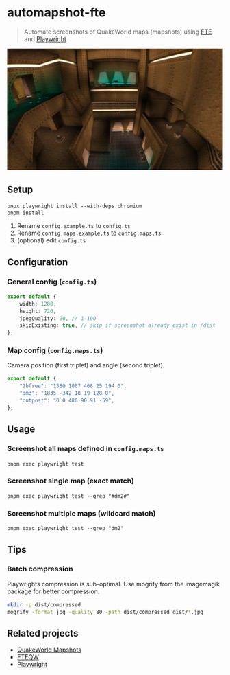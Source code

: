 # automapshot-fte

> Automate screenshots of QuakeWorld maps (mapshots) using [FTE](https://fte.triptohell.info/)
> and [Playwright](https://playwright.dev/)

![Aerowalk](https://github.com/vikpe/qw-mapshots/blob/main/aerowalk.jpg?raw=true)

## Setup

```shell
pnpx playwright install --with-deps chromium
pnpm install
```

1. Rename `config.example.ts` to `config.ts`
2. Rename `config.maps.example.ts` to `config.maps.ts`
3. (optional) edit `config.ts`

## Configuration

### General config (`config.ts`)

```ts
export default {
    width: 1280,
    height: 720,
    jpegQuality: 90, // 1-100
    skipExisting: true, // skip if screenshot already exist in /dist
};
```

### Map config (`config.maps.ts`)

Camera position (first triplet) and angle (second triplet).

```ts
export default {
    "2bfree": "1380 1067 468 25 194 0",
    "dm3": "1835 -342 18 19 128 0",
    "outpost": "0 0 480 90 91 -59",
};
```

## Usage

### Screenshot all maps defined in `config.maps.ts`

```shell
pnpm exec playwright test
```

### Screenshot single map (exact match)

```shell
pnpm exec playwright test --grep "#dm2#"
```

### Screenshot multiple maps (wildcard match)

```shell
pnpm exec playwright test --grep "dm2"
```

## Tips

### Batch compression

Playwrights compression is sub-optimal. Use mogrify from the imagemagik package for better compression.

```sh
mkdir -p dist/compressed
mogrify -format jpg -quality 80 -path dist/compressed dist/*.jpg
```

## Related projects

* [QuakeWorld Mapshots](https://github.com/vikpe/qw-mapshots)
* [FTEQW](https://github.com/fte-team/fteqw)
* [Playwright](https://github.com/microsoft/playwright)
